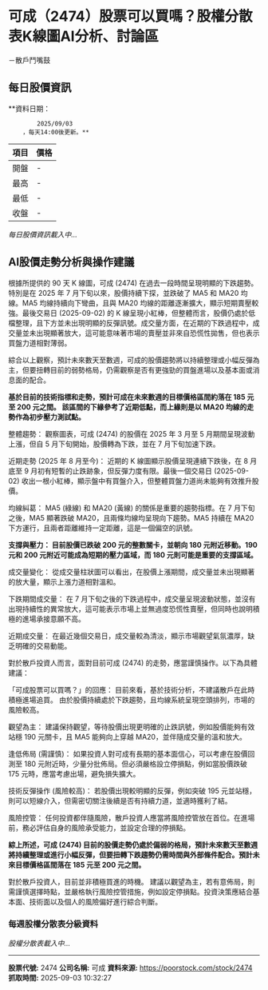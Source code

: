 # 可成（2474）股票可以買嗎？股權分散表K線圖AI分析、討論區
－散戶鬥嘴鼓

## 每日股價資訊

**資料日期：
        
            2025/09/03
        ，每天14:00後更新。**

| 項目 | 價格 |
|------|------|
| 開盤 | - |
| 最高 | - |
| 最低 | - |
| 收盤 | - |

*每日股價資訊載入中...*

## AI股價走勢分析與操作建議

根據所提供的 90 天 K 線圖，可成 (2474) 在過去一段時間呈現明顯的下跌趨勢。特別是在 2025 年 7 月下旬以來，股價持續下探，並跌破了 MA5 和 MA20 均線。MA5 均線持續向下彎曲，且與 MA20 均線的距離逐漸擴大，顯示短期賣壓較強。最後交易日 (2025-09-02) 的 K 線呈現小紅棒，但整體而言，股價仍處於低檔整理，且下方並未出現明顯的反彈訊號。成交量方面，在近期的下跌過程中，成交量並未出現顯著放大，這可能意味著市場的賣壓並非來自恐慌性拋售，但也表示買盤力道相對薄弱。

綜合以上觀察，預計未來數天至數週，可成的股價趨勢將以持續整理或小幅反彈為主，但要扭轉目前的弱勢格局，仍需觀察是否有更強勁的買盤進場以及基本面或消息面的配合。

**基於目前的技術指標和走勢，預計可成在未來數週的目標價格區間約落在 185 元至 200 元之間。 該區間的下緣參考了近期低點，而上緣則是以 MA20 均線的走勢作為初步壓力測試點。**

整體趨勢： 觀察圖表，可成 (2474) 的股價在 2025 年 3 月至 5 月期間呈現波動上漲，但自 5 月下旬開始，股價轉為下跌，並在 7 月下旬加速下跌。

近期走勢 (2025 年 8 月至今)： 近期的 K 線圖顯示股價呈現連續下跌後，在 8 月底至 9 月初有短暫的止跌跡象，但反彈力度有限。最後一個交易日 (2025-09-02) 收出一根小紅棒，顯示盤中有買盤介入，但整體買盤力道尚未能夠有效推升股價。

均線糾葛： MA5 (綠線) 和 MA20 (黃線) 的關係是重要的趨勢指標。在 7 月下旬之後，MA5 顯著跌破 MA20，且兩條均線均呈現向下趨勢。MA5 持續在 MA20 下方運行，且兩者距離維持一定距離，這是一個偏空的訊號。

**支撐與壓力： 目前股價已跌破 200 元的整數關卡，並朝向 180 元附近移動。190 元和 200 元附近可能成為短期的壓力區域，而 180 元則可能是重要的支撐區域。**

成交量變化： 從成交量柱狀圖可以看出，在股價上漲期間，成交量並未出現顯著的放大量，顯示上漲力道相對溫和。

下跌期間成交量： 在 7 月下旬之後的下跌過程中，成交量呈現波動狀態，並沒有出現持續性的異常放大，這可能表示市場上並無過度恐慌性賣壓，但同時也說明積極的進場承接意願不高。

近期成交量： 在最近幾個交易日，成交量較為清淡，顯示市場觀望氣氛濃厚，缺乏明確的交易動能。

對於散戶投資人而言，面對目前可成 (2474) 的走勢，應當謹慎操作。以下為具體建議：

「可成股票可以買嗎？」的回應： 目前來看，基於技術分析，不建議散戶在此時積極進場追買。 由於股價持續處於下跌趨勢，且均線系統呈現空頭排列，市場的風險較高。

觀望為主： 建議保持觀望，等待股價出現更明確的止跌訊號，例如股價能夠有效站穩 190 元關卡，且 MA5 能夠向上穿越 MA20，並伴隨成交量的溫和放大。

逢低佈局 (需謹慎)： 如果投資人對可成有長期的基本面信心，可以考慮在股價回測至 180 元附近時，少量分批佈局。但必須嚴格設立停損點，例如當股價跌破 175 元時，應當考慮出場，避免損失擴大。

技術反彈操作 (風險較高)： 若股價出現較明顯的反彈，例如突破 195 元並站穩，則可以短線介入，但需密切關注後續是否有持續力道，並適時獲利了結。

風險控管： 任何投資都伴隨風險，散戶投資人應當將風險控管放在首位。在進場前，務必評估自身的風險承受能力，並設定合理的停損點。

**綜上所述，可成 (2474) 目前的股價走勢仍處於偏弱的格局，預計未來數天至數週將持續整理或進行小幅反彈，但要扭轉下跌趨勢仍需時間與外部條件配合。預計未來目標價格區間落在 185 元至 200 元之間。**

對於散戶投資人，目前並非積極買進的時機。 建議以觀望為主，若有意佈局，則需謹慎選擇時點，並嚴格執行風險控管措施，例如設定停損點。投資決策應結合基本面、技術面以及個人的風險偏好進行綜合判斷。

### 每週股權分散表分級資料

*股權分散表載入中...*

---

**股票代號:** 2474
**公司名稱:** 可成
**資料來源:** https://poorstock.com/stock/2474
**抓取時間:** 2025-09-03 10:32:27